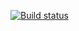 [![Build status](https://ci.appveyor.com/api/projects/status/rdrojla3vis53x35?svg=true)](https://ci.appveyor.com/project/Lars175/api-ci2)
